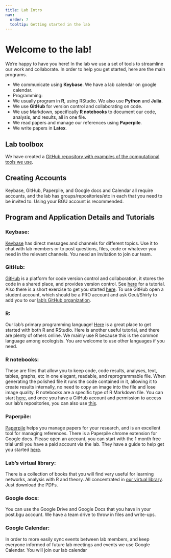 ```yaml
---
title: Lab Intro
nav:
  order: 7
  tooltip: Getting started in the lab
---
```


# Welcome to the lab!

We’re happy to have you here! In the lab we use a set of tools to streamline our work and collaborate. In order to help you get started, here are the main programs.

- We communicate using **Keybase**. We have a lab calendar on google calendar.
- Programming:
 - We usually program in **R**, using RStudio. We also use **Python** and **Julia**.
 - We use **GitHub** for version control and collaborating on code.
 - We use Markdown, specifically **R notebooks** to document our code, analysis, and results, all in one file.
- We read papers and manage our references using **Paperpile**.
- We write papers in **Latex**.

## Lab toolbox

We have created a [GitHub repository with examples of the computational tools we use](https://github.com/Ecological-Complexity-Lab/lab_toolbox).

## Creating Accounts

Keybase, GitHub, Paperpile, and Google docs and Calendar all require accounts, and the lab has groups/repositories/etc in each that you need to be invited to. Using your BGU account is recommended.

## Program and Application Details and Tutorials

### Keybase:
[Keybase](https://keybase.io/) has direct messages and channels for different topics. Use it to chat with lab members or to post questions, files, code or whatever you need in the relevant channels. You need an invitation to join our team.

### GitHub:
[GitHub](https://github.com/) is a platform for code version control and collaboration, it stores the code in a shared place, and provides version control. See [here](https://guides.github.com/) for a tutorial. Also there is a short exercise to get you started [here](https://github.com/Ecological-Complexity-Lab/data_science_tutorials).  To use GitHub open a student account, which should be a PRO account and ask Geut/Shirly to add you to our [lab’s GitHub organization](https://github.com/Ecological-Complexity-Lab).

### R:
Our lab’s primary programming language! [Here](https://datacarpentry.org/R-ecology-lesson//00-before-we-start.html) is a great place to get started with both R and RStudio. Here is another useful tutorial, and there are plenty of others online. We mainly use R because this is the common language among ecologists. You are welcome to use other languages if you need.

### R notebooks:
These are files that allow you to keep code, code results, analyses, text, tables, graphs, etc in one elegant, readable, and reprogrammable file. When generating the polished file it runs the code contained in it, allowing it to create results internally, no need to copy an image into the file and lose image quality. R notebooks are a specific type of R Markdown file. You can start [here](https://rmarkdown.rstudio.com/), and once you have a GitHub account and permission to access our lab’s repositories, you can also use [this](https://github.com/Ecological-Complexity-Lab/data_science_tutorials).

### Paperpile:
[Paperpile](https://paperpile.com/) helps you manage papers for your research, and is an excellent tool for managing references. There is a Paperpile chrome extension for Google docs. Please open an account, you can start with the 1 month free trial until you have a paid account via the lab. They have a guide to help get you started [here](https://paperpile.com/h/guide-paperpile-web-app/).

### Lab’s virtual library:
There is a collection of books that you will find very useful for learning networks, analysis with R and theory. All concentrated in [our virtual library](https://paperpile.com/shared/qJq6aw). Just download the PDFs.

### Google docs:
You can use the Google Drive and Google Docs that you have in your post.bgu account. We have a team drive to throw in files and write-ups.

### Google Calendar:
In order to more easily sync events between lab members, and keep everyone informed of future lab meetings and events we use Google Calendar. You will join our lab calendar
